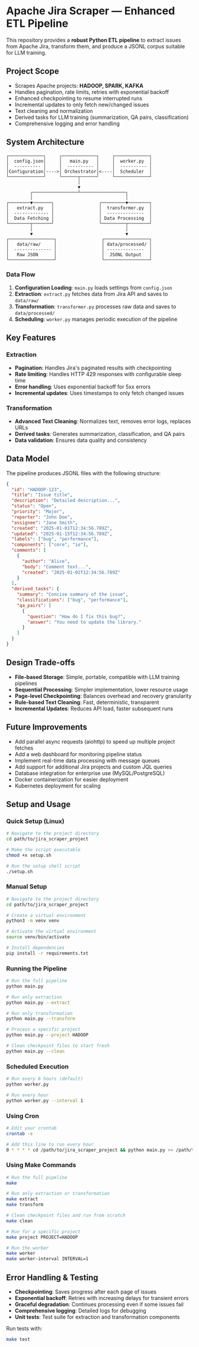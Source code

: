 # Apache Jira Scraper — Enhanced ETL Pipeline

This repository provides a **robust Python ETL pipeline** to extract issues from Apache Jira, transform them, and produce a JSONL corpus suitable for LLM training.

## Project Scope
- Scrapes Apache projects: **HADOOP, SPARK, KAFKA**
- Handles pagination, rate limits, retries with exponential backoff
- Enhanced checkpointing to resume interrupted runs
- Incremental updates to only fetch new/changed issues
- Text cleaning and normalization
- Derived tasks for LLM training (summarization, QA pairs, classification)
- Comprehensive logging and error handling

## System Architecture

```
┌─────────────┐     ┌─────────────┐     ┌─────────────┐
│  config.json│     │   main.py   │     │  worker.py  │
│  ---------- │     │  ---------- │     │  ---------- │
│Configuration│---->│ Orchestrator│<----│  Scheduler  │
└─────────────┘     └──────┬──────┘     └─────────────┘
                           │
                           ▼
         ┌─────────────────┴─────────────────┐
         │                                   │
┌────────▼───────┐                 ┌─────────▼────────┐
│   extract.py   │                 │  transformer.py  │
│  ------------- │                 │  --------------  │
│  Data Fetching │                 │ Data Processing  │
└────────┬───────┘                 └─────────┬────────┘
         │                                   │
         ▼                                   ▼
┌─────────────────┐                 ┌─────────────────┐
│   data/raw/     │                 │ data/processed/ │
│  -------------- │                 │ --------------  │
│   Raw JSON      │                 │  JSONL Output   │
└─────────────────┘                 └─────────────────┘
```

### Data Flow
1. **Configuration Loading**: `main.py` loads settings from `config.json`
2. **Extraction**: `extract.py` fetches data from Jira API and saves to `data/raw/`
3. **Transformation**: `transformer.py` processes raw data and saves to `data/processed/`
4. **Scheduling**: `worker.py` manages periodic execution of the pipeline

## Key Features

### Extraction
- **Pagination**: Handles Jira's paginated results with checkpointing
- **Rate limiting**: Handles HTTP 429 responses with configurable sleep time
- **Error handling**: Uses exponential backoff for 5xx errors
- **Incremental updates**: Uses timestamps to only fetch changed issues

### Transformation
- **Advanced Text Cleaning**: Normalizes text, removes error logs, replaces URLs
- **Derived tasks**: Generates summarization, classification, and QA pairs
- **Data validation**: Ensures data quality and consistency

## Data Model

The pipeline produces JSONL files with the following structure:

```json
{
  "id": "HADOOP-123",
  "title": "Issue title",
  "description": "Detailed description...",
  "status": "Open",
  "priority": "Major",
  "reporter": "John Doe",
  "assignee": "Jane Smith",
  "created": "2025-01-01T12:34:56.789Z",
  "updated": "2025-01-15T12:34:56.789Z",
  "labels": ["bug", "performance"],
  "components": ["core", "io"],
  "comments": [
    {
      "author": "Alice",
      "body": "Comment text...",
      "created": "2025-01-02T12:34:56.789Z"
    }
  ],
  "derived_tasks": {
    "summary": "Concise summary of the issue",
    "classifications": ["bug", "performance"],
    "qa_pairs": [
      {
        "question": "How do I fix this bug?",
        "answer": "You need to update the library."
      }
    ]
  }
}
```

## Design Trade-offs

- **File-based Storage**: Simple, portable, compatible with LLM training pipelines
- **Sequential Processing**: Simpler implementation, lower resource usage
- **Page-level Checkpointing**: Balances overhead and recovery granularity
- **Rule-based Text Cleaning**: Fast, deterministic, transparent
- **Incremental Updates**: Reduces API load, faster subsequent runs

## Future Improvements

- Add parallel async requests (aiohttp) to speed up multiple project fetches
- Add a web dashboard for monitoring pipeline status
- Implement real-time data processing with message queues
- Add support for additional Jira projects and custom JQL queries
- Database integration for enterprise use (MySQL/PostgreSQL)
- Docker containerization for easier deployment
- Kubernetes deployment for scaling

## Setup and Usage

### Quick Setup (Linux)

```bash
# Navigate to the project directory
cd path/to/jira_scraper_project

# Make the script executable
chmod +x setup.sh

# Run the setup shell script
./setup.sh
```

### Manual Setup

```bash
# Navigate to the project directory
cd path/to/jira_scraper_project

# Create a virtual environment
python3 -m venv venv

# Activate the virtual environment
source venv/bin/activate

# Install dependencies
pip install -r requirements.txt
```

### Running the Pipeline

```bash
# Run the full pipeline
python main.py

# Run only extraction
python main.py --extract

# Run only transformation
python main.py --transform

# Process a specific project
python main.py --project HADOOP

# Clean checkpoint files to start fresh
python main.py --clean
```

### Scheduled Execution

```bash
# Run every 6 hours (default)
python worker.py

# Run every hour
python worker.py --interval 1
```

### Using Cron

```bash
# Edit your crontab
crontab -e

# Add this line to run every hour
0 * * * * cd /path/to/jira_scraper_project && python main.py >> /path/to/jira_scraper_project/data/cron.log 2>&1
```

### Using Make Commands

```bash
# Run the full pipeline
make

# Run only extraction or transformation
make extract
make transform

# Clean checkpoint files and run from scratch
make clean

# Run for a specific project
make project PROJECT=HADOOP

# Run the worker
make worker
make worker-interval INTERVAL=1
```

## Error Handling & Testing

- **Checkpointing**: Saves progress after each page of issues
- **Exponential backoff**: Retries with increasing delays for transient errors
- **Graceful degradation**: Continues processing even if some issues fail
- **Comprehensive logging**: Detailed logs for debugging
- **Unit tests**: Test suite for extraction and transformation components

Run tests with:
```bash
make test
```
